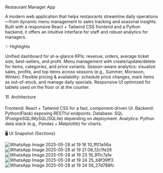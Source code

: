 Restaurant Manager App

A modern web application that helps restaurants streamline daily operations—from dynamic menu management to sales tracking and seasonal insights. Built with a responsive React + Tailwind CSS frontend and a Python backend, it offers an intuitive interface for staff and robust analytics for managers.

✨ Highlights

Unified dashboard for at-a-glance KPIs: revenue, orders, average ticket size, best-sellers, and profit.
Menu management with create/update/delete for items, categories, and price variants.
Season-aware analytics: visualize sales, profits, and top items across seasons (e.g., Summer, Monsoon, Winter).
Flexible pricing & availability: schedule price changes, mark items as out-of-stock, and manage daily specials.
Responsive UI optimized for tablets used on the floor or at the counter.



🏗️ Architecture

Frontend: React + Tailwind CSS for a fast, component-driven UI.
Backend: Python(Flask) exposing RESTful endpoints.
Database: SQL (PostgreSQL/MySQL/SQLite) depending on deployment.
Analytics: Python data stack (e.g., Pandas + Matplotlib) for charts.


🖥️ UI Snapshot (Sections)

![WhatsApp Image 2025-05-28 at 19 16 10_ff01a56a](https://github.com/user-attachments/assets/6329ccd6-c390-4c8c-8670-9bc50aee253f)
![WhatsApp Image 2025-05-28 at 19 21 08_12c1fe26](https://github.com/user-attachments/assets/a331791f-34d9-4f7c-b749-5380bc3ad8f8)
![WhatsApp Image 2025-05-28 at 19 23 18_911c7a1e](https://github.com/user-attachments/assets/4976c4a6-0572-487d-bd19-a0c8ece33366)
![WhatsApp Image 2025-05-28 at 19 24 25_b8f39ff3](https://github.com/user-attachments/assets/ba92dd90-70df-4549-bf98-f8e1056bd808)
![WhatsApp Image 2025-05-28 at 19 24 56_27d788fc](https://github.com/user-attachments/assets/011bf6e4-e357-413e-9bf9-3e4c365756c0)



